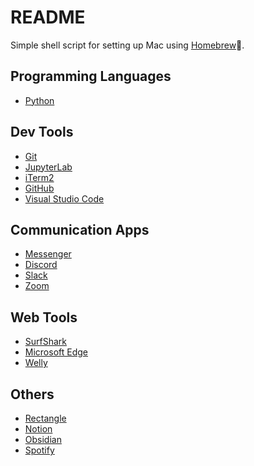 # README

Simple shell script for setting up Mac using [Homebrew]:beer:.

[Homebrew]: https://brew.sh

## Programming Languages

- [Python]

[Python]: https://www.python.org "https://www.python.org"

## Dev Tools

- [Git]
- [JupyterLab]
- [iTerm2]
- [GitHub]
- [Visual Studio Code]

[Git]: https://git-scm.com "https://git-scm.com"
[JupyterLab]: https://jupyter.org "https://jupyter.org"
[iTerm2]: https://iterm2.com "https://iterm2.com"
[GitHub]: https://github.com "https://github.com"
[Visual Studio Code]: https://code.visualstudio.com "https://code.visualstudio.com"

## Communication Apps

- [Messenger]
- [Discord]
- [Slack]
- [Zoom]

[Messenger]: https://www.messenger.com "https://www.messenger.com"
[Discord]: https://discord.com "https://discord.com"
[Slack]: https://slack.com "https://slack.com"
[Zoom]: https://zoom.us "https://zoom.us"

## Web Tools

- [SurfShark]
- [Microsoft Edge]
- [Welly]

[SurfShark]: https://surfshark.com "https://surfshark.com"
[Microsoft Edge]: https://www.microsoft.com/en-us/edge "https://www.microsoft.com/en-us/edge"
[Welly]: https://wellybbs.com/support/ "https://wellybbs.com/support/"

## Others

- [Rectangle]
- [Notion]
- [Obsidian]
- [Spotify]

[Rectangle]: https://rectangleapp.com "https://rectangleapp.com"
[Notion]: https://www.notion.so "https://www.notion.so"
[Obsidian]: https://obsidian.md "https://obsidian.md"
[Spotify]: https://www.spotify.com "https://www.spotify.com"